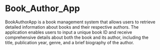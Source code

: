 # Book_Author_App
BookAuthorApp is a book management system that allows users to retrieve detailed information about books and their respective authors. The application enables users to input a unique book ID and receive comprehensive details about both the book and its author, including the title, publication year, genre, and a brief biography of the author.
